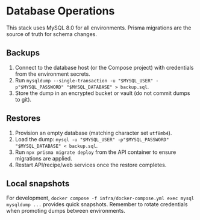 # Database Operations

This stack uses MySQL 8.0 for all environments. Prisma migrations are the source of truth for schema changes.

## Backups

1. Connect to the database host (or the Compose project) with credentials from the environment secrets.
2. Run `mysqldump --single-transaction -u "$MYSQL_USER" -p"$MYSQL_PASSWORD" "$MYSQL_DATABASE" > backup.sql`.
3. Store the dump in an encrypted bucket or vault (do not commit dumps to git).

## Restores

1. Provision an empty database (matching character set `utf8mb4`).
2. Load the dump: `mysql -u "$MYSQL_USER" -p"$MYSQL_PASSWORD" "$MYSQL_DATABASE" < backup.sql`.
3. Run `npx prisma migrate deploy` from the API container to ensure migrations are applied.
4. Restart API/recipe/web services once the restore completes.

## Local snapshots

For development, `docker compose -f infra/docker-compose.yml exec mysql mysqldump ...` provides quick snapshots. Remember to rotate credentials when promoting dumps between environments.
